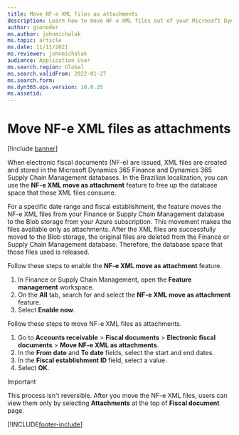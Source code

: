 ```yaml
---
title: Move NF-e XML files as attachments
description: Learn how to move NF-e XML files out of your Microsoft Dynamics 365 Finance or Supply Chain Management database and make them available as attachments instead.
author: gionoder
ms.author: johnmichalak
ms.topic: article
ms.date: 11/11/2021
ms.reviewer: johnmichalak
audience: Application User
ms.search.region: Global
ms.search.validFrom: 2022-01-27
ms.search.form: 
ms.dyn365.ops.version: 10.0.25
ms.assetid: 
---
```


# Move NF-e XML files as attachments

[!include [banner](../../includes/banner.md)] 


When electronic fiscal documents (NF-e) are issued, XML files are created and stored in the Microsoft Dynamics 365 Finance and Dynamics 365 Supply Chain Management databases. In the Brazilian localization, you can use the **NF-e XML move as attachment** feature to free up the database space that those XML files consume.

For a specific date range and fiscal establishment, the feature moves the NF-e XML files from your Finance or Supply Chain Management database
to the Blob storage from your Azure subscription. This movement makes the files available only as attachments. After the XML files are successfully moved to the Blob storage, the original files are deleted from the Finance or Supply Chain Management database. Therefore, the database space that those files used is released.

Follow these steps to enable the **NF-e XML move as attachment** feature.

1. In Finance or Supply Chain Management, open the **Feature management** workspace.
2. On the **All** tab, search for and select the **NF-e XML move as attachment** feature.
3. Select **Enable now**.

Follow these steps to move NF-e XML files as attachments.

1. Go to **Accounts receivable** \> **Fiscal documents** \> **Electronic fiscal documents** \> **Move NF-e XML as attachments**.
2. In the **From date** and **To date** fields, select the start and end dates.
3. In the **Fiscal establishment ID** field, select a value.
4. Select **OK**.

> [!IMPORTANT]
> This process isn't reversible. After you move the NF-e XML files, users can view them only by selecting **Attachments** at the top of **Fiscal document** page.

[!INCLUDE[footer-include](../../../includes/footer-banner.md)]
